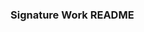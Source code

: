 ### Signature Work README

<!--
Signature Work

In your reflection, link to and contextualize at least three GitHub projects that are
either your personal projects, course assignments, or other projects to which you
have contributed
• Your reflection will need to address at least one of the linked projects from a
domain-specific point of view
• Include project-level "README.md" files to describe the linked projects (I will count
each of the linked project "README.md" files that you wrote toward the reflection's
five page count requirement)


THE FOLLOWING SHOULD BE A HIGH LEVEL OVERVIEW OF THE PROJECTS (WHAT I LEARNED, WHY I CHOSE THESE PROJECTS, ETC..)

THE INDIVIDUAL PROJECT README FILES SHOULD DESCRIBE STUFF LIKE: HOW TO RUN THE PROJECTS, USE THEIR FUNCTIONALITY, THE ASPECTS
THAT MAKE UP THE PROJECTS, AND OTHER VARIOUS PROJECT SPECIFIC INFORMATION.



Project 1: PersonalWebsite
- https://jacklandwer.github.io/PersonalWebsite/
- Is a personal website that I made with HTML, JS, and CSS. 
- Website contains a menu that allows the user to navigate between 5 different pages: Home, Projects, Resume, Fun, and Other.
- Site contains links to relevant information that the user can click to find out more.
- Pages are formatted using foundation api, which allows page content and pictures to be displayed in a uniform matter.
-


Project 2: Project4-VueSPA
- Is a web server that utilizes a RESTfulAPI to create an interactive map that shows crime incidents in St. Paul.
- Incidents are populated on a map, indicated by pin markers, based on the currently-shown section of the map.
- The incidents can be filtered by their metrics: neighborhood, crime type, etc.
- The user can enter location information (coords, neighborhood, street) and the map will change appropriately.
- Users can add new crime incidents to be displayed on the map and added to the database.
- Users can also delete specific crime incidents from the database.
-
- About the project page that describes the functionality of the project with a video demo of it. Also introduces group members.
-



Project 3: cg-illumination
- Site that does gouraud shading and phong shading on different scenes that contain shapes.
- There are multiple scenes that include heightmaps and each have different shape models on them.
- There are multiple lighting sources with different color and light attributes, which can be translated from keyboard input.
- 





-->
